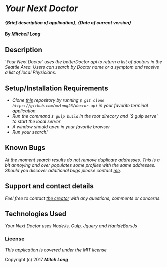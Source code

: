 # _Your Next Doctor_

#### _{Brief description of application}, {Date of current version}_

#### By _**Mitchell Long**_

## Description

_'Your Next Doctor' uses the betterDoctor api to return a list of doctors in the Seattle Area. Users can search by Doctor name or a symptom and receive a list of local Physicians._

## Setup/Installation Requirements

* _Clone [this](https://github.com/mwlong23/doctor-api) repository by running `$ git clone https://github.com/mwlong23/doctor-api` in your favorite terminal application._
* _Run the command `$ gulp build` in the root direcory and `$ gulp serve' to start the local server_
 * _A window should open in your favorite browser_
 * _Run your search!_


## Known Bugs

_At the moment search results do not remove duplicate addresses. This is a bit annoying and over populates some profiles with the same addresses. Should you discover additional bugs please contact [me](mailto:meechllada@gmail.com)._

## Support and contact details

_Feel free to contact [the creator](mailto:meechllada@gmail.com) with any questions, comments or concerns._

## Technologies Used

_Your Next Doctor uses NodeJs, Gulp, Jquery and HanldeBarsJs_

### License

*This application is covered under the MIT license*

Copyright (c) 2017 **_Mitch Long_**
